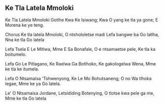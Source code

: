 ## Ke Tla Latela Mmoloki

Ke Tla Latela Mmoloki Gotlhe Kwa Ke Isiwang;
Kwa O yang ke tla ya gone; E Morena ke ye teng.

Chorus
Ke tla latela Mmoloki, O ntshololetse madi
Lefa bangwe ba Go latlha, Nna ke tla Go latela

Lefa Tsela E Le Mitlwa, Mme E Sa Bonafale,
O e ntsamaetse pele, Ke tla ka boitumelo.

Lefa Go Le Pitlagano, Ke Raelwa Ga Botlhoko,
Ke gakologelwa Wena, Mme ke tla ke itumela.

Lefa O Ntsamaisa 'Tshwenyong, Ke Le Mo Bohutsaneng;
O no Wa tlhoka legae, Mme ke ya Go latela.

Le' O Ntsamaisa Jordane, Letsididing Botenying,
O tlotse kwa pele ga me, Mme ke tla Go latela

